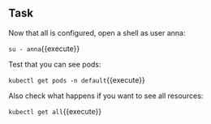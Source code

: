 ## Task

Now that all is configured, open a shell as user anna:

`su - anna`{{execute}}

Test that you can see pods:

`kubectl get pods -n default`{{execute}}

Also check what happens if you want to see all resources:

`kubectl get all`{{execute}}

